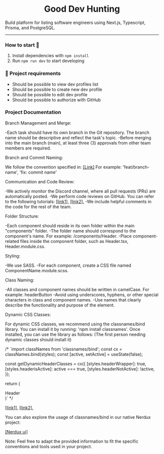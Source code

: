 <h1 align="center">
  Good Dev Hunting
</h1>

Build platform for listing software engineers using Next.js, Typescript, Prisma, and PostgreSQL.

---

### How to start 🚀

1. Install dependencies with `npm install`
2. Run `npm run dev` to start developing

### 📝 Project requirements

- Should be possible to view dev profiles list
- Should be possible to create new dev profile
- Should be possible to edit dev profile
- Should be possible to authorize with GitHub

### Project Documentation

Branch Management and Merge:

-Each task should have its own branch in the Git repository. The branch name should be descriptive and reflect the task's topic.
-Before merging into the main branch (main), at least three (3) approvals from other team members are required.


Branch and Commit Naming:

We follow the convention specified in: <a href="https://www.conventionalcommits.org/en/v1.0.0/">[Link]</a>
For example: 'feat/branch-name', 'fix: commit name'


Communication and Code Review:

-We actively monitor the Discord channel, where all pull requests (PRs) are automatically posted.
-We perform code reviews on GitHub. You can refer to the following tutorials: <a href="https://www.youtube.com/watch?v=lSnbOtw4izI">[link1]</a>, <a href="https://www.youtube.com/watch?v=vSsUO_OP-f8">[link2].</a>
-We include helpful comments in the code for the rest of the team.


Folder Structure:

-Each component should reside in its own folder within the main "components" folder.
-The folder name should correspond to the component's name. For example: /components/Header.
-Place component-related files inside the component folder, such as Header.tsx, Header.module.css.


Styling:

-We use SASS.
-For each component, create a CSS file named ComponentName.module.scss.


Class Naming:

-All classes and component names should be written in camelCase. For example: headerButton
-Avoid using underscores, hyphens, or other special characters in class and component names.
-Use names that clearly describe the functionality and purpose of the element.


Dynamic CSS Classes:

For dynamic CSS classes, we recommend using the classnames/bind library. You can install it by running: 'npm install classnames'.
Once installed, you can use the library as follows:
(The first person needing dynamic classes should install it)

/* `import classNames from 'classnames/bind';
const cx = classNames.bind(styles);
const [active, setActive] = useState(false);

const getDynamicHeaderClasses = cx({
[styles.headerWrapper]: true,
[styles.headerisActive]: active === true,
[styles.headerNotActive]: !active,
});

return (

  <div className={getDynamicHeaderClasses}>Header</div>
)` */


<a href="https://www.youtube.com/watch?v=69ggHNjlFMk">[link1]</a>, <a href="https://stackoverflow.com/questions/61617393/classnames-bind-and-global-classes">[link2].</a>

You can also explore the usage of classnames/bind in our native Nerdux project:

<a href="https://github.com/nerdbord/nerdux-ui-system">[Nerdux ui]</a>


Note: Feel free to adapt the provided information to fit the specific conventions and tools used in your project.
